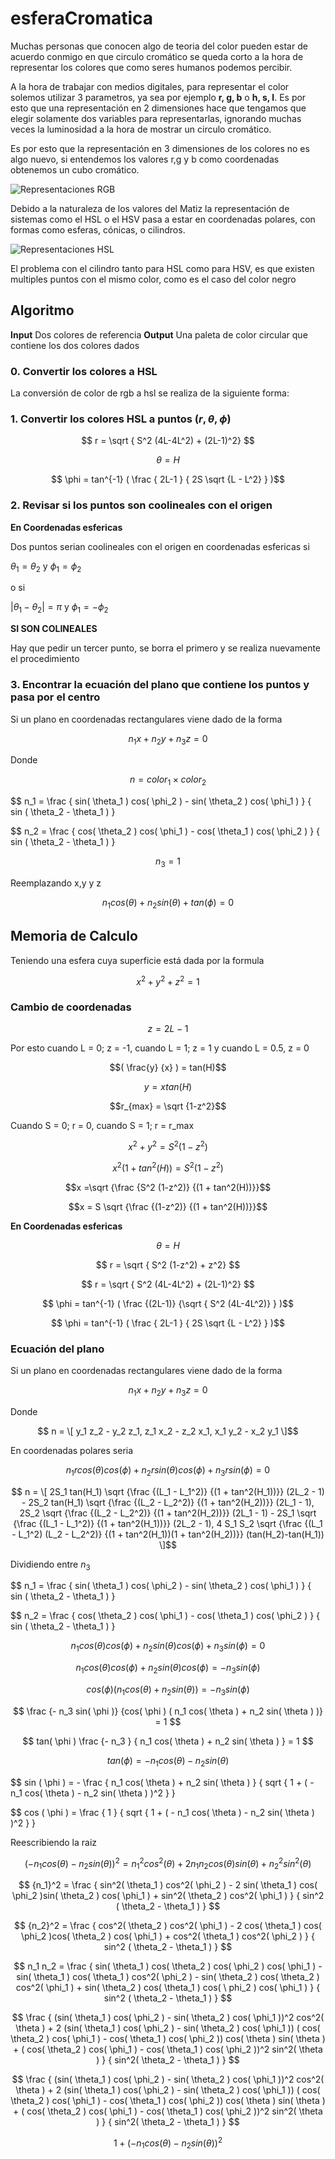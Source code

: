 # esferaCromatica

Muchas personas que conocen algo de teoria del color pueden estar de acuerdo conmigo en que circulo cromático se queda corto a la hora de representar los colores que como seres humanos podemos percibir. 

A la hora de trabajar con medios digitales, para representar el color solemos utilizar 3 parametros, ya sea por ejemplo **r, g, b** o **h, s, l**. Es por esto que una representación en 2 dimensiones hace que tengamos que elegir solamente dos variables para representarlas, ignorando muchas veces la luminosidad a la hora de mostrar un circulo cromático. 

Es por esto que la representación en 3 dimensiones de los colores no es algo nuevo, si entendemos los valores r,g y b como coordenadas obtenemos un cubo cromático.

![Representaciones RGB](https://upload.wikimedia.org/wikipedia/commons/d/d6/RGB_color_cube.svg)

Debido a la naturaleza de los valores del Matiz la representación de sistemas como el HSL o el HSV pasa a estar en coordenadas polares, con formas como esferas, cónicas, o cilindros.

![Representaciones HSL](https://upload.wikimedia.org/wikipedia/commons/1/13/Color_solid_comparison_hsl_hsv_rgb_cone_sphere_cube_cylinder.png)

El problema con el cilindro tanto para HSL como para HSV, es que existen multiples puntos con el mismo color, como es el caso del color negro

## Algoritmo

**Input** Dos colores de referencia
**Output** Una paleta de color circular que contiene los dos colores dados

### 0. Convertir los colores a HSL 

La conversión de color de rgb a hsl se realiza de la siguiente forma:

### 1. Convertir los colores HSL a puntos $(r, \theta, \phi)$

$$ r = \sqrt {  S^2 (4L-4L^2) + (2L-1)^2} $$

$$ \theta = H $$

$$ \phi = tan^{-1} ( \frac { 2L-1 } { 2S \sqrt {L - L^2} } )$$

### 2. Revisar si los puntos son coolineales con el origen

**En Coordenadas esfericas**

Dos puntos serian coolineales con el origen en coordenadas esfericas si 

$\theta_1 = \theta_2$ y $\phi_1 = \phi_2$ 

o si

$|\theta_1 - \theta_2| = \pi$ y $\phi_1 = -\phi_2$ 

**SI SON COLINEALES** 

Hay que pedir un tercer punto, se borra el primero y se realiza nuevamente el procedimiento 

### 3. Encontrar la ecuación del plano que contiene los puntos y pasa por el centro

Si  un plano en coordenadas rectangulares viene dado de la forma 

$$ n_1 x + n_2 y + n_3 z = 0 $$ 

Donde 

$$ n = color_1 \times color_2 $$

$$ n_1 = \frac { sin( \theta_1 ) cos( \phi_2 ) - sin( \theta_2 ) cos( \phi_1 )  } { sin ( \theta_2 - \theta_1 ) }

$$ n_2 = \frac { cos( \theta_2 ) cos( \phi_1 ) - cos( \theta_1 ) cos( \phi_2 )  } { sin ( \theta_2 - \theta_1 ) }

$$ n_3 = 1 $$

Reemplazando x,y y z

$$ n_1 cos( \theta ) + n_2 sin( \theta ) + tan( \phi ) = 0  $$

## Memoria de Calculo

Teniendo una esfera cuya superficie está dada por la formula 

$$x^2+y^2+z^2=1$$

### Cambio de coordenadas

$$z = 2L - 1$$ 

Por esto cuando L = 0; z = -1, cuando L = 1; z = 1 y cuando L = 0.5, z = 0

$$( \frac{y} {x} ) = tan(H)$$

$$y = x tan(H)$$

$$r_{max} = \sqrt {1-z^2}$$

Cuando S = 0; r = 0, cuando S = 1; r = r_max

$$x^2 + y^2 = S^2 (1-z^2)$$

$$x^2 (1 + tan^2(H)) =  S^2 (1-z^2) $$

$$x =\sqrt {\frac {S^2 (1-z^2)} {(1 + tan^2(H))}}$$

$$x = S \sqrt {\frac {(1-z^2)} {(1 + tan^2(H))}}$$

**En Coordenadas esfericas**

$$ \theta = H $$

$$ r = \sqrt {  S^2 (1-z^2) + z^2} $$

$$ r = \sqrt {  S^2 (4L-4L^2) + (2L-1)^2} $$

$$ \phi = tan^{-1} ( \frac {(2L-1)} {\sqrt { S^2 (4L-4L^2)} } )$$

$$ \phi = tan^{-1} ( \frac { 2L-1 } { 2S \sqrt {L - L^2} } )$$

### Ecuación del plano

Si  un plano en coordenadas rectangulares viene dado de la forma 

$$ n_1 x + n_2 y + n_3 z = 0 $$ 

Donde 

$$ n = \[ y_1 z_2 - y_2 z_1,  z_1 x_2 - z_2 x_1,  x_1 y_2 - x_2 y_1 \]$$

En coordenadas polares seria

$$ n_1 r cos( \theta ) cos( \phi ) + n_2 r sin( \theta ) cos( \phi ) + n_3 r sin( \phi ) = 0 $$

$$ n = \[ 
2S_1 tan(H_1) \sqrt {\frac {(L_1 - L_1^2)} {(1 + tan^2(H_1))}} (2L_2 - 1) - 2S_2 tan(H_1) \sqrt {\frac {(L_2 - L_2^2)} {(1 + tan^2(H_2))}} (2L_1 - 1),  
2S_2 \sqrt {\frac {(L_2 - L_2^2)} {(1 + tan^2(H_2))}}  (2L_1 - 1) - 2S_1 \sqrt {\frac {(L_1 - L_1^2)} {(1 + tan^2(H_1))}}  (2L_2 - 1), 
4 S_1 S_2 \sqrt {\frac {(L_1 - L_1^2) (L_2 - L_2^2)} {(1 + tan^2(H_1))(1 + tan^2(H_2))}} (tan(H_2)-tan(H_1)) \]$$

Dividiendo entre $n_3$

$$ n_1 = \frac { sin( \theta_1 ) cos( \phi_2 ) - sin( \theta_2 ) cos( \phi_1 ) } { sin ( \theta_2 - \theta_1 ) }

$$ n_2 = \frac { cos( \theta_2 ) cos( \phi_1 ) - cos( \theta_1 ) cos( \phi_2 ) } { sin ( \theta_2 - \theta_1 ) }


$$ n_1 cos( \theta ) cos( \phi ) + n_2 sin( \theta ) cos( \phi ) + n_3 sin( \phi ) = 0 $$

$$ n_1 cos( \theta ) cos( \phi ) + n_2 sin( \theta ) cos( \phi ) = - n_3 sin( \phi )  $$

$$ cos( \phi ) ( n_1 cos( \theta ) + n_2 sin( \theta ) ) = - n_3 sin( \phi )  $$

$$ \frac {- n_3 sin( \phi )} {cos( \phi ) ( n_1 cos( \theta ) + n_2 sin( \theta ) )} = 1 $$

$$ tan( \phi ) \frac {- n_3 } { n_1 cos( \theta ) + n_2 sin( \theta ) } = 1 $$

$$ tan( \phi ) =  - n_1 cos( \theta ) - n_2 sin( \theta ) $$

$$ sin ( \phi ) = - \frac { n_1 cos( \theta ) + n_2 sin( \theta ) } { sqrt { 1 + ( - n_1 cos( \theta ) - n_2 sin( \theta ) )^2 } }

$$ cos ( \phi ) = \frac { 1 } { sqrt { 1 + ( - n_1 cos( \theta ) - n_2 sin( \theta ) )^2 } }

Reescribiendo la raiz

$$ ( - n_1 cos( \theta ) - n_2 sin( \theta ) )^2 = {n_1}^2 cos^2( \theta ) + 2 n_1 n_2 cos( \theta ) sin( \theta ) + {n_2}^2 sin^2( \theta )  $$

$$ {n_1}^2 = \frac { sin^2( \theta_1 ) cos^2( \phi_2 ) - 2 sin( \theta_1 ) cos( \phi_2 )sin( \theta_2 ) cos( \phi_1 ) + sin^2( \theta_2 ) cos^2( \phi_1 ) } { sin^2 ( \theta_2 - \theta_1 ) } $$

$$ {n_2}^2 = \frac { cos^2( \theta_2 ) cos^2( \phi_1 ) - 2 cos( \theta_1 ) cos( \phi_2 )cos( \theta_2 ) cos( \phi_1 ) + cos^2( \theta_1 ) cos^2( \phi_2 ) } { sin^2 ( \theta_2 - \theta_1 ) } $$

$$ n_1 n_2 = \frac { sin( \theta_1 ) cos( \theta_2 ) cos( \phi_2 ) cos( \phi_1 ) - sin( \theta_1 ) cos( \theta_1 ) cos^2( \phi_2 ) - sin( \theta_2 ) cos( \theta_2 )  cos^2( \phi_1 ) + sin( \theta_2 ) cos( \theta_1 ) cos( \ phi_2 ) cos( \phi_1 )  } { sin^2 ( \theta_2 - \theta_1 ) } $$

$$ \frac { (sin( \theta_1 ) cos( \phi_2 ) - sin( \theta_2 ) cos( \phi_1 ))^2 cos^2( \theta ) + 2 (sin( \theta_1 ) cos( \phi_2 ) - sin( \theta_2 ) cos( \phi_1 )) ( cos( \theta_2 ) cos( \phi_1 ) - cos( \theta_1 ) cos( \phi_2 )) cos( \theta ) sin( \theta ) + ( cos( \theta_2 ) cos( \phi_1 ) - cos( \theta_1 ) cos( \phi_2 ))^2 sin^2( \theta ) } { sin^2( \theta_2 - \theta_1 ) }  $$ 

$$ \frac { (sin( \theta_1 ) cos( \phi_2 ) - sin( \theta_2 ) cos( \phi_1 ))^2 cos^2( \theta ) + 2 (sin( \theta_1 ) cos( \phi_2 ) - sin( \theta_2 ) cos( \phi_1 )) ( cos( \theta_2 ) cos( \phi_1 ) - cos( \theta_1 ) cos( \phi_2 )) cos( \theta ) sin( \theta ) + ( cos( \theta_2 ) cos( \phi_1 ) - cos( \theta_1 ) cos( \phi_2 ))^2 sin^2( \theta ) } { sin^2( \theta_2 - \theta_1 ) }  $$ 

$$ 1 + ( - n_1 cos( \theta ) - n_2 sin( \theta ) )^2 $$


